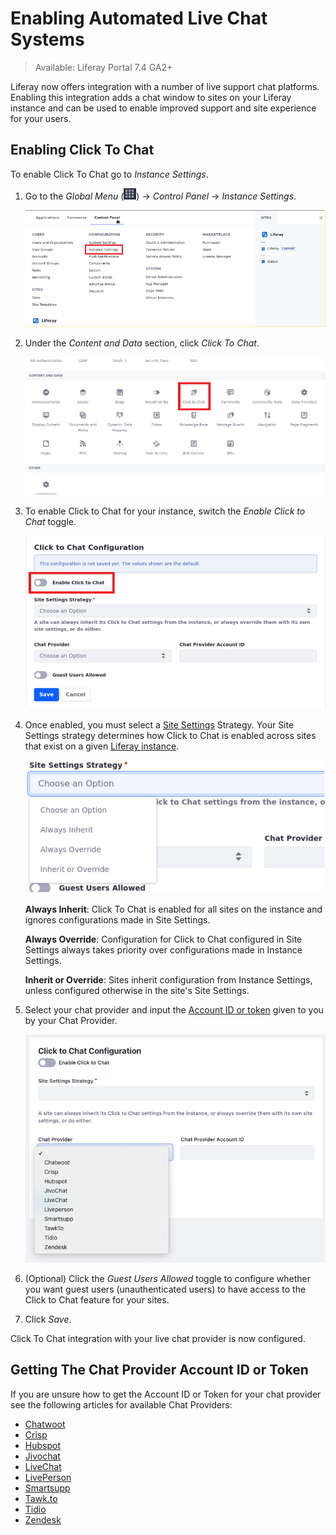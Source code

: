 # Enabling Automated Live Chat Systems

 > Available: Liferay Portal 7.4 GA2+ 

Liferay now offers integration with a number of live support chat platforms. Enabling this integration adds a chat window to sites on your Liferay instance and can be used to enable improved support and site experience for your users.


## Enabling Click To Chat

To enable Click To Chat go to *Instance Settings*.

1. Go to the *Global Menu* (![icon](../../../images/icon-applications-menu.png)) &rarr; *Control Panel* &rarr; *Instance Settings*.

    ![Go to Instance Settings under Control Panel.](./enabling-automated-live-chat-systems/images/02.png)

1. Under the *Content and Data* section, click *Click To Chat*.

    ![You can see Click To Chat's icon under Content and Data.](./enabling-automated-live-chat-systems/images/03.png)

1. To enable Click to Chat for your instance, switch the *Enable Click to Chat* toggle.

    ![Toggle the switch on to enable Click to Chat.](./enabling-automated-live-chat-systems/images/04.png)

1. Once enabled, you must select a [Site Settings](../../site_settings.html) Strategy. Your Site Settings strategy determines how Click to Chat is enabled across sites that exist on a given [Liferay instance](../../../system-administration/configuring-liferay/virtual-instances/understanding-virtual-instances.md).

    ![Choose your Site Settings Strategy option.](./enabling-automated-live-chat-systems/images/05.png)

   **Always Inherit**: Click To Chat is enabled for all sites on the instance and ignores configurations made in Site Settings.

   **Always Override**: Configuration for Click to Chat configured in Site Settings always takes priority over configurations made in Instance Settings.

   **Inherit or Override**: Sites inherit configuration from Instance Settings, unless configured otherwise in the site's Site Settings.

1. Select your chat provider and input the [Account ID or token](#getting-the-chat-provider-account-id-or-token) given to you by your Chat Provider.

    ![Select the chat provider you wish to use. ](./enabling-automated-live-chat-systems/images/06.png)

1. (Optional) Click the *Guest Users Allowed* toggle to configure whether you want guest users (unauthenticated users) to have access to the Click to Chat feature for your sites.

1. Click *Save*.

Click To Chat integration with your live chat provider is now configured.

## Getting The Chat Provider Account ID or Token

If you are unsure how to get the Account ID or Token for your chat provider see the following articles for available Chat Providers:

* [Chatwoot](./getting-a-chat-provider-account-id/chatwoot.md)
* [Crisp](./getting-a-chat-provider-account-id/crisp.md)
* [Hubspot](./getting-a-chat-provider-account-id/hubspot.md)
* [Jivochat](./getting-a-chat-provider-account-id/jivochat.md)
* [LiveChat](./getting-a-chat-provider-account-id/livechat.md)
* [LivePerson](./getting-a-chat-provider-account-id/liveperson.md)
* [Smartsupp](./getting-a-chat-provider-account-id/smartsupp.md)
* [Tawk.to](./getting-a-chat-provider-account-id/tawk-to.md)
* [Tidio](./getting-a-chat-provider-account-id/tidio.md)
* [Zendesk](./getting-a-chat-provider-account-id/zendesk.md)
